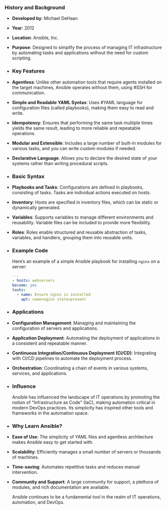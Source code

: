 ### **History and Background**
- **Developed by**: Michael DeHaan
- **Year**: 2012
- **Location**: Ansible, Inc.
- **Purpose**: Designed to simplify the process of managing IT infrastructure by automating tasks and applications without the need for custom scripting.
- ### **Key Features**
- **Agentless**: Unlike other automation tools that require agents installed on the target machines, Ansible operates without them, using #SSH for communication.
- **Simple and Readable YAML Syntax**: Uses #YAML language for configuration files (called playbooks), making them easy to read and write.
- **Idempotency**: Ensures that performing the same task multiple times yields the same result, leading to more reliable and repeatable operations.
- **Modular and Extensible**: Includes a large number of built-in modules for various tasks, and you can write custom modules if needed.
- **Declarative Language**: Allows you to declare the desired state of your systems rather than writing procedural scripts.
- ### **Basic Syntax**
- **Playbooks and Tasks**: Configurations are defined in playbooks, consisting of tasks. Tasks are individual actions executed on hosts.
- **Inventory**: Hosts are specified in inventory files, which can be static or dynamically generated.
- **Variables**: Supports variables to manage different environments and reusability. Variable files can be included to provide more flexibility.
- **Roles**: Roles enable structured and reusable abstraction of tasks, variables, and handlers, grouping them into reusable units.
- ### **Example Code**
  
  Here’s an example of a simple Ansible playbook for installing `nginx` on a server:
  
  ```yaml
  ---
  - hosts: webservers
  become: yes
  tasks:
    - name: Ensure nginx is installed
      apt: name=nginx state=present
  ```
- ### **Applications**
- **Configuration Management**: Managing and maintaining the configuration of servers and applications.
- **Application Deployment**: Automating the deployment of applications in a consistent and repeatable manner.
- **Continuous Integration/Continuous Deployment (CI/CD)**: Integrating with CI/CD pipelines to automate the deployment process.
- **Orchestration**: Coordinating a chain of events in various systems, services, and applications.
- ### **Influence**
  
  Ansible has influenced the landscape of IT operations by promoting the notion of "Infrastructure as Code" (IaC), making automation critical in modern DevOps practices. Its simplicity has inspired other tools and frameworks in the automation space.
- ### **Why Learn Ansible?**
- **Ease of Use**: The simplicity of YAML files and agentless architecture makes Ansible easy to get started with.
- **Scalability**: Efficiently manages a small number of servers or thousands of machines.
- **Time-saving**: Automates repetitive tasks and reduces manual intervention.
- **Community and Support**: A large community for support, a plethora of modules, and rich documentation are available.
  
  Ansible continues to be a fundamental tool in the realm of IT operations, automation, and DevOps.